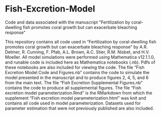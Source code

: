 # Fish-Excretion-Model
Code and data associated with the manuscript "Fertilization by coral-dwelling fish promotes coral growth but can exacerbate bleaching response"


This repository contains all code used in “Fertilization by coral-dwelling fish promotes coral growth but can exacerbate bleaching response” by A.R. Detmer, R. Cunning, F. Pfab, A.L. Brown, A.C. Stier, R.M. Nisbet, and H.V. Moeller. All model simulations were performed using Mathematica v12.1.1.0, and runable code is included here as Mathematica notebooks (.nb). Pdfs of these notebooks are also included for viewing the code. The file “Fish Excretion Model Code and Figures.nb” contains the code to simulate the model presented in the manuscript and to produce figures 2, 4, 5, and 6 from the main text. The file “Fish Excretion Supplemental Figures.nb” contains the code to produce all supplemental figures.  The file “Fish excretion model parameterization.Rmd” is the RMarkdown from which the supplement “Fish excretion model parameterization.html” was knit and contains all code used in model parameterization. Datasets used for parameter estimation that were not previously published are also included. 
